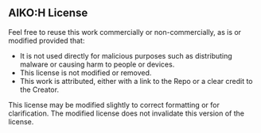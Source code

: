 AIKO:H License
---
Feel free to reuse this work commercially or non-commercially, as is or modified provided that:
- It is not used directly for malicious purposes such as distributing malware or causing harm to people or devices.
- This license is not modified or removed.
- This work is attributed, either with a link to the Repo or a clear credit to the Creator.

This license may be modified slightly to correct formatting or for clarification. The modified license does not invalidate this version of the license.
